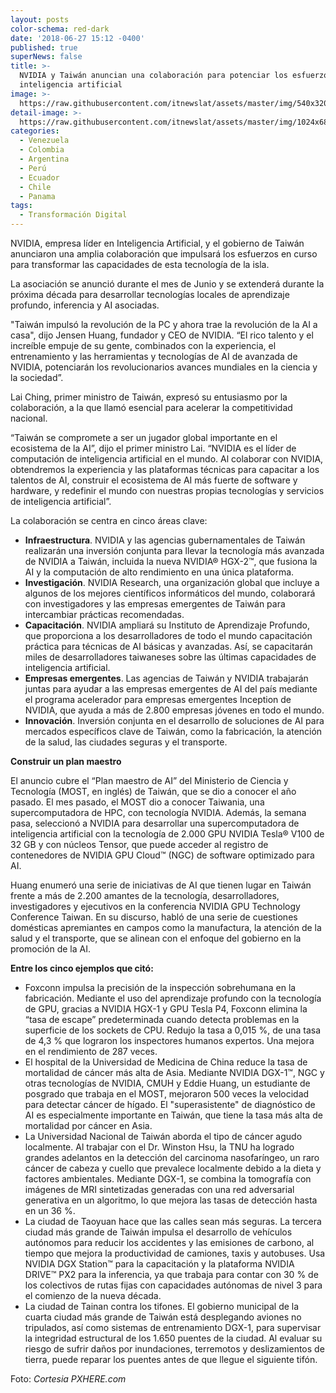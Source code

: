 ```yaml
---
layout: posts
color-schema: red-dark
date: '2018-06-27 15:12 -0400'
published: true
superNews: false
title: >-
  NVIDIA y Taiwán anuncian una colaboración para potenciar los esfuerzos de
  inteligencia artificial
image: >-
  https://raw.githubusercontent.com/itnewslat/assets/master/img/540x320/Acuerdo-p.jpg
detail-image: >-
  https://raw.githubusercontent.com/itnewslat/assets/master/img/1024x680/Acuerdo-g.jpg
categories:
  - Venezuela
  - Colombia
  - Argentina
  - Perú
  - Ecuador
  - Chile
  - Panama
tags:
  - Transformación Digital
---
```

NVIDIA, empresa líder en Inteligencia Artificial,  y el gobierno de Taiwán anunciaron una amplia colaboración que impulsará los esfuerzos en curso para transformar las capacidades de esta tecnología de la isla. 

La asociación se anunció durante el mes de Junio y se extenderá durante la próxima década para desarrollar tecnologías locales de aprendizaje profundo, inferencia y AI asociadas.

"Taiwán impulsó la revolución de la PC y ahora trae la revolución de la AI a casa", dijo Jensen Huang, fundador y CEO de NVIDIA. “El rico talento y el increíble empuje de su gente, combinados con la experiencia, el entrenamiento y las herramientas y tecnologías de AI de avanzada de NVIDIA, potenciarán los revolucionarios avances mundiales en la ciencia y la sociedad”.

Lai Ching, primer ministro de Taiwán, expresó su entusiasmo por la colaboración, a la que llamó esencial para acelerar la competitividad nacional.

“Taiwán se compromete a ser un jugador global importante en el ecosistema de la AI”, dijo el primer ministro Lai. “NVIDIA es el líder de computación de inteligencia artificial en el mundo. Al colaborar con NVIDIA, obtendremos la experiencia y las plataformas técnicas para capacitar a los talentos de AI, construir el ecosistema de AI más fuerte de software y hardware, y redefinir el mundo con nuestras propias tecnologías y servicios de inteligencia artificial”.

La colaboración se centra en cinco áreas clave: 

- **Infraestructura**. NVIDIA y las agencias gubernamentales de Taiwán realizarán una inversión conjunta para llevar la tecnología más avanzada de NVIDIA a Taiwán, incluida la nueva NVIDIA® HGX-2™, que fusiona la AI y la computación de alto rendimiento en una única plataforma.
- **Investigación**. NVIDIA Research, una organización global que incluye a algunos de los mejores científicos informáticos del mundo, colaborará con investigadores y las empresas emergentes de Taiwán para intercambiar prácticas recomendadas.
- **Capacitación**. NVIDIA ampliará su Instituto de Aprendizaje Profundo, que proporciona a los desarrolladores de todo el mundo capacitación práctica para técnicas de AI básicas y avanzadas. Así, se capacitarán miles de desarrolladores taiwaneses sobre las últimas capacidades de inteligencia artificial.
- **Empresas emergentes**. Las agencias de Taiwán y NVIDIA trabajarán juntas para ayudar a las empresas emergentes de AI del país mediante el programa acelerador para empresas emergentes Inception de NVIDIA, que ayuda a más de 2.800 empresas jóvenes en todo el mundo.
- **Innovación**. Inversión conjunta en el desarrollo de soluciones de AI para mercados específicos clave de Taiwán, como la fabricación, la atención de la salud, las ciudades seguras y el transporte.

**Construir un plan maestro**

El anuncio cubre el “Plan maestro de AI” del Ministerio de Ciencia y Tecnología (MOST, en inglés) de Taiwán, que se dio a conocer el año pasado. El mes pasado, el MOST dio a conocer Taiwania, una supercomputadora de HPC, con tecnología NVIDIA. Además, la semana pasa, seleccionó a NVIDIA para desarrollar una supercomputadora de inteligencia artificial con la tecnología de 2.000 GPU NVIDIA Tesla® V100 de 32 GB y con núcleos Tensor, que puede acceder al registro de contenedores de NVIDIA GPU Cloud™ (NGC) de software optimizado para AI.

Huang enumeró una serie de iniciativas de AI que tienen lugar en Taiwán frente a más de 2.200 amantes de la tecnología, desarrolladores, investigadores y ejecutivos en la conferencia NVIDIA GPU Technology Conference Taiwan. En su discurso, habló de una serie de cuestiones domésticas apremiantes en campos como la manufactura, la atención de la salud y el transporte, que se alinean con el enfoque del gobierno en la promoción de la AI. 

**Entre los cinco ejemplos que citó:**
- Foxconn impulsa la precisión de la inspección sobrehumana en la fabricación. Mediante el uso del aprendizaje profundo con la tecnología de GPU, gracias a NVIDIA HGX-1 y GPU Tesla P4, Foxconn elimina la “tasa de escape” predeterminada cuando detecta problemas en la superficie de los sockets de CPU. Redujo la tasa a 0,015 %, de una tasa de 4,3 % que lograron los inspectores humanos expertos. Una mejora en el rendimiento de 287 veces.
- El hospital de la Universidad de Medicina de China reduce la tasa de mortalidad de cáncer más alta de Asia. Mediante NVIDIA DGX-1™, NGC y otras tecnologías de NVIDIA, CMUH y Eddie Huang, un estudiante de posgrado que trabaja en el MOST, mejoraron 500 veces la velocidad para detectar cáncer de hígado. El "superasistente" de diagnóstico de AI es especialmente importante en Taiwán, que tiene la tasa más alta de mortalidad por cáncer en Asia.
- La Universidad Nacional de Taiwán aborda el tipo de cáncer agudo localmente. Al trabajar con el Dr. Winston Hsu, la TNU ha logrado grandes adelantos en la detección del carcinoma nasofaríngeo, un raro cáncer de cabeza y cuello que prevalece localmente debido a la dieta y factores ambientales. Mediante DGX-1, se combina la tomografía con imágenes de MRI sintetizadas generadas con una red adversarial generativa en un algoritmo, lo que mejora las tasas de detección hasta en un 36 %.
- La ciudad de Taoyuan hace que las calles sean más seguras. La tercera ciudad más grande de Taiwán impulsa el desarrollo de vehículos autónomos para reducir los accidentes y las emisiones de carbono, al tiempo que mejora la productividad de camiones, taxis y autobuses. Usa NVIDIA DGX Station™ para la capacitación y la plataforma NVIDIA DRIVE™ PX2 para la inferencia, ya que trabaja para contar con 30 % de los colectivos de rutas fijas con capacidades autónomas de nivel 3 para el comienzo de la nueva década.
- La ciudad de Tainan contra los tifones. El gobierno municipal de la cuarta ciudad más grande de Taiwán está desplegando aviones no tripulados, así como sistemas de entrenamiento DGX-1, para supervisar la integridad estructural de los 1.650 puentes de la ciudad. Al evaluar su riesgo de sufrir daños por inundaciones, terremotos y deslizamientos de tierra, puede reparar los puentes antes de que llegue el siguiente tifón.

Foto: _Cortesia PXHERE.com_